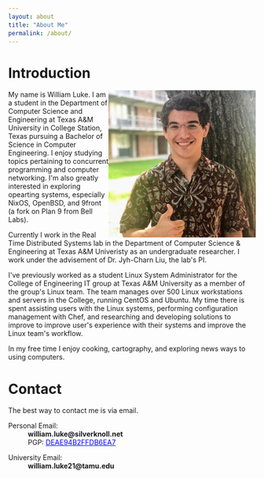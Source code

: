 ```yaml
---
layout: about
title: "About Me"
permalink: /about/
---
```

# Introduction
<float style="float: right;">
	<img src="/MyPhoto.jpg" alt="William Luke" height="300" width="300"/>
</float>

My name is William Luke. I am a student in the Department of Computer Science and Engineering at Texas A&M
University in College Station, Texas pursuing a Bachelor of Science in Computer Engineering. I enjoy studying
topics pertaining to concurrent programming and computer networking. I'm also greatly interested in exploring
opearting systems, especially NixOS, OpenBSD, and 9front (a fork on Plan 9 from Bell Labs).

Currently I work in the Real Time Distributed Systems lab in the Department of Computer Science & Engineering at
Texas A&M Univeristy as an undergraduate researcher. I work under the advisement of Dr. Jyh-Charn Liu, the lab's PI. 

I've previously worked as a student Linux System Administrator for the College of Engineering IT group at Texas A&M
University as a member of the group's Linux team. The team manages over 500 Linux workstations and servers in the 
College, running CentOS and Ubuntu. My time there is spent assisting users with the Linux systems, performing 
configuration management with Chef, and researching and developing solutions to improve to improve user's 
experience with their systems and improve the Linux team's workflow. 

In my free time I enjoy cooking, cartography, and exploring news ways to using computers.

# Contact
The best way to contact me is via email.
<dl>
    <dt>Personal Email: </dt>
    <dd> <strong> william.luke@silverknoll.net </strong> </dd>
    <dd>PGP: <a style="color: blue" href="/williamluke.gpg">DEAE94B2FFDB6EA7</a></dd>
    <p/>
    <dt>University Email:</dt>
    <dd> <strong> william.luke21@tamu.edu </strong> </dd>
</dl>
